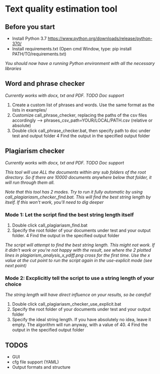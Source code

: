 # Text quality estimation tool

## Before you start
* Install Python 3.7 https://www.python.org/downloads/release/python-370/
* Install requirements.txt (Open cmd Window, type: pip install PATH/TO/requirements.txt)

*You should now have a running Python environment with all the necessary libraries*

## Word and phrase checker
*Currently works with docx, txt and PDF. TODO Doc support*
1. Create a custom list of phrases and words. Use the same format as the lists in examples/
2. Customize call_phrase_checker, replacing the paths of the csv files accordingly --> phrases_csv_path=YOUR/LOCAL/PATH.csv (relative or absolute)
3. Double click call_phrase_checker.bat, then specify path to doc under test and output folder
4 Find the output in the specified output folder

## Plagiarism checker
*Currently works with docx, txt and PDF. TODO Doc support*

*This tool will use ALL the documents within any sub folders of the root directory. So if there are 10000 documents anywhere below that folder, it will run through them all.*

*Note that this tool has 2 modes. Try to run it fully automatic by using call_plagiariasm_checker_find.bat. This will find the best string length by itself. If this won't work, you'll need to dig deeper*

### Mode 1: Let the script find the best string length itself
1. Double click call_plagiariasm_find.bat
2. Specify the root folder of your documents under test and your output folder.
4 Find the output in the specified output folder

*The script will attempt to find the best string length. This might not work. If it didn't work or you're not happy with the result, see where the 2 plotted lines in plagiarism_analysis_x_ydiff.png cross for the first time. Use the x value at the cut point to run the script again in the use-explicit mode (see next point)*

### Mode 2: Excplicitly tell the script to use a string length of your choice
*The string length will have direct influence on your results, so be careful!*
1. Double click call_plagiariasm_checker_use_explicit.bat
2. Specify the root folder of your documents under test and your output folder
3. Specify the ideal string length. If you have absolutely no idea, leave it empty. The algorithm will run anyway, with a value of 40.
4 Find the output in the specified output folder

## TODOS
* GUI
* cfg file support (YAML)
* Output formats and structure